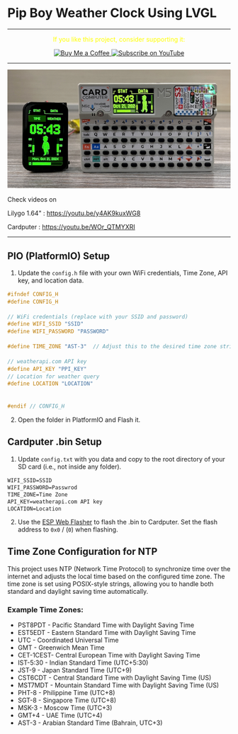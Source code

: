 # Pip Boy Weather Clock Using LVGL

---
<p align="center">
  <span style="color: yellow;">If you like this project, consider supporting it:</span>
</p>

<p align="center">
  <a href="https://www.buymeacoffee.com/nishad2m8" target="_blank">
    <img src="https://cdn.buymeacoffee.com/buttons/v2/default-yellow.png" alt="Buy Me a Coffee" style="height: 35px;">
  </a>
  <a href="https://www.youtube.com/channel/UCV_35rUyf4N5mHZXaxaFKiQ" target="_blank">
    <img src="https://img.shields.io/badge/Subscribe%20on%20YouTube-FF0000?style=flat&logo=youtube" alt="Subscribe on YouTube" style="height: 35px;">
  </a>
</p>

---

![alt text](Elements/IMG_2923.JPG)

Check videos on 

Lilygo 1.64" : https://youtu.be/y4AK9kuxWG8

Cardputer : https://youtu.be/WOr_QTMYXRI

---
## PIO (PlatformIO) Setup
1. Update the `config.h` file with your own WiFi credentials, Time Zone, API key, and location data.

```c++
#ifndef CONFIG_H
#define CONFIG_H

// WiFi credentials (replace with your SSID and password)
#define WIFI_SSID "SSID"
#define WIFI_PASSWORD "PASSWORD"

#define TIME_ZONE "AST-3"  // Adjust this to the desired time zone string

// weatherapi.com API key
#define API_KEY "PPI_KEY"
// Location for weather query
#define LOCATION "LOCATION"


#endif // CONFIG_H
```
2. Open the folder in PlatformIO and Flash it.

## Cardputer .bin Setup

1. Update `config.txt` with you data and copy to the root directory of your SD card (i.e., not inside any folder).
```
WIFI_SSID=SSID
WIFI_PASSWORD=Passwrod
TIME_ZONE=Time Zone
API_KEY=weatherapi.com API key
LOCATION=Location
```

2. Use the [ESP Web Flasher](https://espressif.github.io/esptool-js/) to flash the .bin to Cardputer. Set the flash address to `0x0` / (`0`) when flashing.

## Time Zone Configuration for NTP

This project uses NTP (Network Time Protocol) to synchronize time over the internet and adjusts the local time based on the configured time zone. The time zone is set using POSIX-style strings, allowing you to handle both standard and daylight saving time automatically.

### Example Time Zones:

*  PST8PDT  - Pacific Standard Time with Daylight Saving Time
*  EST5EDT  - Eastern Standard Time with Daylight Saving Time
*  UTC      - Coordinated Universal Time
*  GMT      - Greenwich Mean Time
*  CET-1CEST- Central European Time with Daylight Saving Time
*  IST-5:30 - Indian Standard Time (UTC+5:30)
*  JST-9    - Japan Standard Time (UTC+9)
*  CST6CDT  - Central Standard Time with Daylight Saving Time (US)
*  MST7MDT  - Mountain Standard Time with Daylight Saving Time (US)
*  PHT-8    - Philippine Time (UTC+8)
*  SGT-8    - Singapore Time (UTC+8)
*  MSK-3    - Moscow Time (UTC+3)
*  GMT+4    - UAE Time (UTC+4)
*  AST-3    - Arabian Standard Time (Bahrain, UTC+3)